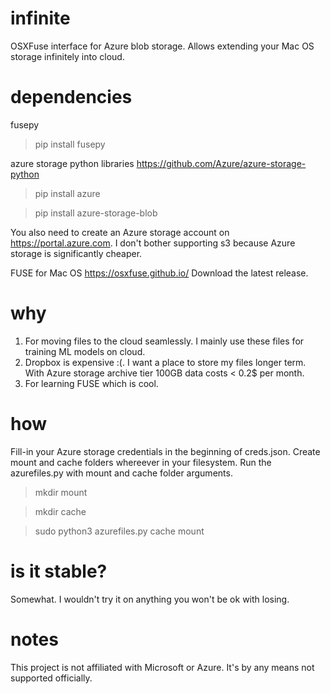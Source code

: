 # infinite
OSXFuse interface for Azure blob storage. Allows extending your Mac OS storage infinitely into cloud.

# dependencies
fusepy
> pip install fusepy

azure storage python libraries
https://github.com/Azure/azure-storage-python
> pip install azure

> pip install azure-storage-blob

You also need to create an Azure storage account on https://portal.azure.com. I don't bother supporting s3 because Azure storage is significantly cheaper. 

FUSE for Mac OS
https://osxfuse.github.io/
Download the latest release. 

# why
1. For moving files to the cloud seamlessly. I mainly use these files for training ML models on cloud. 
2. Dropbox is expensive :(. I want a place to store my files longer term. With Azure storage archive tier 100GB data costs < 0.2$ per month. 
3. For learning FUSE which is cool. 

# how
Fill-in your Azure storage credentials in the beginning of creds.json. 
Create mount and cache folders whereever in your filesystem. Run the azurefiles.py with mount and cache folder arguments. 
> mkdir mount 

> mkdir cache

> sudo python3 azurefiles.py cache mount

# is it stable? 
Somewhat. I wouldn't try it on anything you won't be ok with losing.  

# notes
This project is not affiliated with Microsoft or Azure. It's by any means not supported officially.

